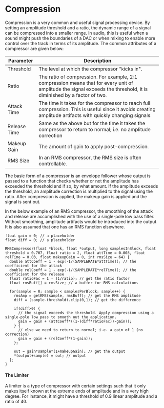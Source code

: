 # Compression

Compression is a very common and useful signal processing device. By setting an amplitude threshold and a ratio, the dynamic range of a signal can be compressed into a smaller range. In audio, this is useful when a sound might push the boundaries of a DAC or when mixing to enable more control over the track in terms of its amplitude. The common attributes of a compressor are given below:

| __Parameter__ | __Description__ |
| -------------- | -------------- |
| Threshold | The level at which the compressor "kicks in". |
| Ratio | The ratio of compression. For example, 2:1 compression means that for every unit of amplitude the signal exceeds the threshold, it is diminished by a factor of two. |
| Attack Time | The time it takes for the compressor to reach full compression. This is useful since it avoids creating amplitude artifacts with quickly changing signals |
| Release Time |  Same as the above but for the time it takes the compressor to return to normal; i.e. no amplitude correction |
| Makeup Gain | The amount of gain to apply post-compression. |
| RMS Size | In an RMS compressor, the RMS size is often controllable. |


The basic form of a compressor is an envelope follower whose output is passed to a function that checks whether or not the amplitude has exceeded the threshold and if so, by what amount. If the amplitude exceeds the threshold, an amplitude correction is multiplied to the signal using the ratio. After compression is applied, the makeup gain is applied and the signal is sent out.

In the below example of an RMS compressor, the smoothing of the attack and release are accomplished with the use of a single-pole low pass filter. Without smoothing, amplitude artifacts would be introduced into the output. It is also assumed that one has an RMS function elsewhere.

```
float gain = 0; // a placeholder
float diff = 0; // a placeholder

RMSCompressor(float *block, float *output, long samplesInBlock, float threshold = 0.707, float ratio = 2, float attTime = 0.003, float relTime = 0.03, float makeupGain = 0, int rmsSize = 64) {
  double attCoeff = 1 - exp(-1/(SAMPLERATE*attTime)); // the coefficient for the attack
  double relCoeff = 1 - exp(-1/(SAMPLERATE*relTime)); // the coefficient for the release
  float ratioFac = 1 - (1/ratio); // get the ratio factor
  float rmsBuff[] = rmsSize; // a buffer for RMS calculations
  
  for(sample = 0; sample < samplesPerBlock; sample++) {
    rmsAmp = getRMS(sample, rmsBuff); // get the RMS amplitude
    diff = (sample-threshold).clip(0,1); // get the difference

    if(diff>0) {
      // the signal exceeds the threshold. Apply compression using a single-pole low pass to smooth out the application.
      gain = gain + (attCoeff*((1-(diff*ratioFac))-gain));
    } {
      // else we need to return to normal; i.e. a gain of 1 (no correction)
      gain = gain + (relCoeff*(1-gain));
    };

    out = gain*sample*(1+makeupGain); // get the output
    *(output+sample) = out; // output
  };
}
```


#### The Limiter
A limiter is a type of compressor with certain settings such that it only makes itself known at the extreme ends of amplitude and in a very high degree. For instance, it might have a threshold of 0.9 linear amplitude and a ratio of 40.
